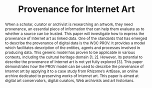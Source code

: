 ---
abstract: When a scholar, curator or archivist is researching an artwork, they need
  provenance, an essential piece of information that can help them evaluate as to
  whether a source can be trusted. This paper will investigate how to express the
  provenance of Internet art as linked data. One of the standards that has emerged
  to describe the provenance of digital data is the W3C PROV. It provides a model
  which facilitates description of the entities, agents and processes involved in
  producing data. This generic model has proven to be applicable in various contexts,
  including the cultural heritage domain [1, 2]. However, its potential to describe
  the provenance of Internet art is not yet fully explored [3]. This paper demonstrates
  how the PROV model can be used to describe the provenance of Internet art by applying
  it to a case study from Rhizome’s ArtBase, an online archive dedicated to preserving
  works of Internet art. This paper is aimed at digital art conservators, digital
  curators, Web archivists and art historians.
creators:
- Espenschied, Dragan
- Wild, Dr Karin
- Rossenova, Lozana
date: null
document_url: https://services.phaidra.univie.ac.at/api/object/o:1081728/download
grand_parent: iPRES
institutions: []
keywords: []
landing_page_url: https://phaidra.univie.ac.at/o:1081728
language: eng
layout: publication
license: CC BY 4.0 International
notes_url: null
parent: iPRES 2019
presentation_url: null
publication_type: paper
size: 365618
source_name: iPRES
title: 'Provenance for Internet Art '
year: 2019
---